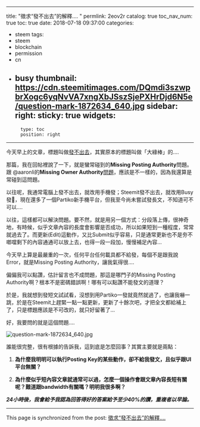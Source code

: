 
---
title: "徵求“發不出去”的解釋.... "
permlink: 2eov2r
catalog: true
toc_nav_num: true
toc: true
date: 2018-07-18 09:37:00
categories:
- steem
tags:
- steem
- blockchain
- permission
- cn
- busy
thumbnail: https://cdn.steemitimages.com/DQmdi3szwpbrXogc6yqNvVA7xngXbJSszSjePXHrDjd6N5e/question-mark-1872634_640.jpg
sidebar:
    right:
        sticky: true
widgets:
    -
        type: toc
        position: right
---


今天早上的文章，標題叫做[發不出去](https://steemit.com/bitcoin/@deanliu/cd9ksws6)，其實原本的標題叫做「大綠棒」的....

那篇，我在回帖裡說了一下，就是蠻常碰到的**Missing Posting Authority**問題。跟 @aaronli的**Missing Owner Authority**[問題](https://steemit.com/alert/@aaronli/48thrilling48hoursmysteemitaccountwasstolen-ynergx6dyf)，應該是不一樣的，因為我還算是常碰到這問題。

以往呢，我通常電腦上發不出去，就改用手機發；Steemit發不出去，就改用Busy發，現在還多了一個Partiko新手機平台，但我至今尚未嘗試發長文，不知道可不可以....

以往，這樣都可以解決問題。要不然，就是用另一個方式：分段落上傳，很神奇地，有時候，似乎文章內容的長度會影響是否成功，所以如果短到一種程度，常常就過去了。而更新(Edit)這動作，又比Submit似乎容易，只是通常更新也不是夯不啷噹剩下的內容通通可以放上去，也得一段一段加，慢慢補足內容...

今天早上算是最嚴重的一次，任何平台任何載具都不給發，每個不是跟我說Error，就是Missing Posting Authority，讓我氣得很.... 

偏偏我可以點讚，估計留言也不成問題，那這是哪門子的Missing Posting Authority啊？根本不是密碼錯誤啊！哪有可以點讚不能發文的道理？

於是，我就想到發短文試試看，沒想到用Partiko一發就竟然就過了，也讓我嚇一跳，於是在Steemit上趕緊一點一點更新，更新了十餘次吧，才把全文都給補上了，只是標題應該是不可改的，就只好留著了...

好，我要問的就是這個問題....

![question-mark-1872634_640.jpg](https://cdn.steemitimages.com/DQmdi3szwpbrXogc6yqNvVA7xngXbJSszSjePXHrDjd6N5e/question-mark-1872634_640.jpg)

誰能很完整，很有根據的告訴我，這到底是怎麼回事？其實主要就是兩點：

1) **為什麼我明明可以執行Posting Key的某些動作，卻不給我發文，且似乎跟UI平台無關？**

2) **為什麼似乎短內容文章就通常可以過，怎麼一個操作會跟文章內容長短有關呢？難道跟bandwidth有關嗎？明明我很多啊？**

***24小時後，我會給予我認為回答得好的答案給予至少40%的讚，重複者以早論。***


- - -

This page is synchronized from the post: [徵求“發不出去”的解釋.... ](https://steemit.com/@deanliu/2eov2r)
